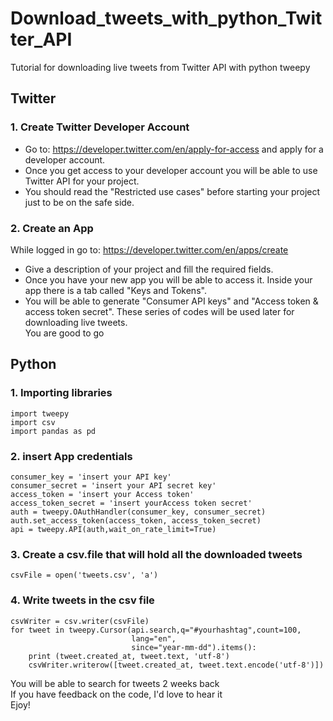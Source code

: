 # Download_tweets_with_python_Twitter_API
Tutorial for downloading live tweets from Twitter API with python tweepy<br/>
## Twitter  
### 1. Create Twitter Developer Account  
* Go to: https://developer.twitter.com/en/apply-for-access and apply for a developer account.  
* Once you get access to your developer account you will be able to use Twitter API for your project.  
* You should read the "Restricted use cases" before starting your project just to be on the safe side.  
### 2. Create an App  
While logged in go to: https://developer.twitter.com/en/apps/create  
* Give a description of your project and fill the required fields.    
* Once you have your new app you will be able to access it. Inside your app there is a tab called "Keys and Tokens".  
* You will be able to generate "Consumer API keys" and "Access token & access token secret". These series of codes will be used later for downloading live tweets.  
You are good to go  
## Python
### 1. Importing libraries
```
import tweepy
import csv
import pandas as pd
```
### 2. insert App credentials
```
consumer_key = 'insert your API key'
consumer_secret = 'insert your API secret key'
access_token = 'insert your Access token'
access_token_secret = 'insert yourAccess token secret'
auth = tweepy.OAuthHandler(consumer_key, consumer_secret)
auth.set_access_token(access_token, access_token_secret)
api = tweepy.API(auth,wait_on_rate_limit=True)
```

### 3. Create a csv.file that will hold all the downloaded tweets
```
csvFile = open('tweets.csv', 'a')
```
### 4. Write tweets in the csv file
```
csvWriter = csv.writer(csvFile)
for tweet in tweepy.Cursor(api.search,q="#yourhashtag",count=100,
                           lang="en",
                           since="year-mm-dd").items():
    print (tweet.created_at, tweet.text, 'utf-8')
    csvWriter.writerow([tweet.created_at, tweet.text.encode('utf-8')])
```
You will be able to search for tweets 2 weeks back  
If you have feedback on the code, I'd love to hear it  
Ejoy!
   
